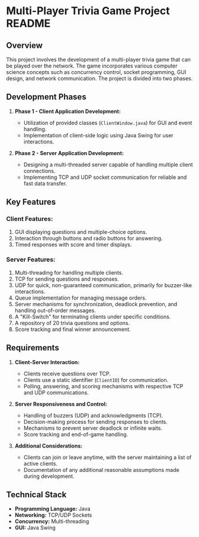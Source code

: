 # Multi-Player Trivia Game Project README

## Overview
This project involves the development of a multi-player trivia game that can be played over the network. The game incorporates various computer science concepts such as concurrency control, socket programming, GUI design, and network communication. The project is divided into two phases.

## Development Phases
1. **Phase 1 - Client Application Development:**
    - Utilization of provided classes (`ClientWindow.java`) for GUI and event handling.
    - Implementation of client-side logic using Java Swing for user interactions.

2. **Phase 2 - Server Application Development:**
    - Designing a multi-threaded server capable of handling multiple client connections.
    - Implementing TCP and UDP socket communication for reliable and fast data transfer.

## Key Features
### Client Features:
1. GUI displaying questions and multiple-choice options.
2. Interaction through buttons and radio buttons for answering.
3. Timed responses with score and timer displays.

### Server Features:
1. Multi-threading for handling multiple clients.
2. TCP for sending questions and responses.
3. UDP for quick, non-guaranteed communication, primarily for buzzer-like interactions.
4. Queue implementation for managing message orders.
5. Server mechanisms for synchronization, deadlock prevention, and handling out-of-order messages.
6. A "Kill-Switch" for terminating clients under specific conditions.
7. A repository of 20 trivia questions and options.
8. Score tracking and final winner announcement.

## Requirements
1. **Client-Server Interaction:**
    - Clients receive questions over TCP.
    - Clients use a static identifier (`ClientID`) for communication.
    - Polling, answering, and scoring mechanisms with respective TCP and UDP communications.

2. **Server Responsiveness and Control:**
    - Handling of buzzers (UDP) and acknowledgments (TCP).
    - Decision-making process for sending responses to clients.
    - Mechanisms to prevent server deadlock or infinite waits.
    - Score tracking and end-of-game handling.

3. **Additional Considerations:**
    - Clients can join or leave anytime, with the server maintaining a list of active clients.
    - Documentation of any additional reasonable assumptions made during development.

## Technical Stack
- **Programming Language:** Java
- **Networking:** TCP/UDP Sockets
- **Concurrency:** Multi-threading
- **GUI:** Java Swing
